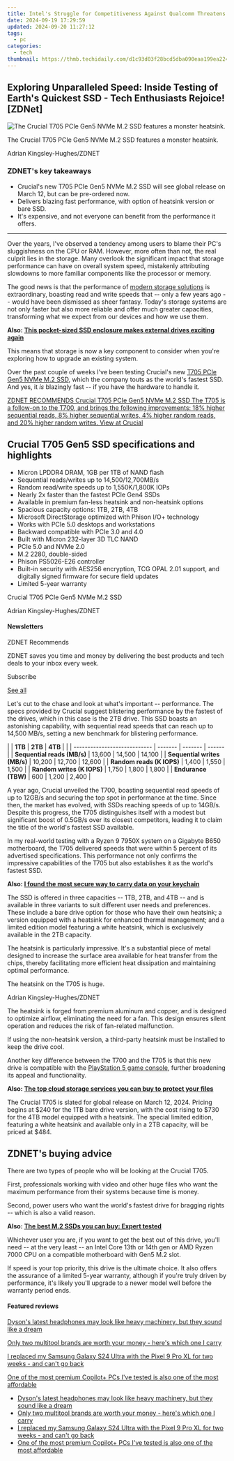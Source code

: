 ```yaml
---
title: Intel's Struggle for Competitiveness Against Qualcomm Threatens the Future of X86 PCs - A Deep Dive by ZDNet
date: 2024-09-19 17:29:59
updated: 2024-09-20 11:27:12
tags:
  - pc
categories:
  - tech
thumbnail: https://thmb.techidaily.com/d1c93d03f28bcd5dba090eaa199ea22428e61a4a76d990245599509aeb0bc8f2.jpg
---
```


## Exploring Unparalleled Speed: Inside Testing of Earth's Quickest SSD - Tech Enthusiasts Rejoice![ZDNet]

![The Crucial T705 PCIe Gen5 NVMe M.2 SSD features a monster heatsink.](https://www.zdnet.com/a/img/resize/3958b4cdfc900d9557af37f17cdf8aa15087eab8/2024/02/18/6bc4c61c-4f5e-4c88-84ad-5bb49977f617/img-8470.jpg?auto=webp&width=1280)

The Crucial T705 PCIe Gen5 NVMe M.2 SSD features a monster heatsink.

Adrian Kingsley-Hughes/ZDNET

### ZDNET's key takeaways

* Crucial's new T705 PCIe Gen5 NVMe M.2 SSD will see global release on March 12, but can be pre-ordered now.
* Delivers blazing fast performance, with option of heatsink version or bare SSD.
* It's expensive, and not everyone can benefit from the performance it offers.

---

Over the years, I've observed a tendency among users to blame their PC's sluggishness on the CPU or RAM. However, more often than not, the real culprit lies in the storage. Many overlook the significant impact that storage performance can have on overall system speed, mistakenly attributing slowdowns to more familiar components like the processor or memory.

The good news is that the performance of [modern storage solutions](https://www.zdnet.com/article/best-m2-ssd/) is extraordinary, boasting read and write speeds that -- only a few years ago -- would have been dismissed as sheer fantasy. Today's storage systems are not only faster but also more reliable and offer much greater capacities, transforming what we expect from our devices and how we use them.

**Also: [This pocket-sized SSD enclosure makes external drives exciting again](https://www.zdnet.com/article/this-keychain-sized-external-ssd-is-perfect-for-geeks/)**

This means that storage is now a key component to consider when you're exploring how to upgrade an existing system.

Over the past couple of weeks I've been testing Crucial's new [T705 PCIe Gen5 NVMe M.2 SSD](https://www.crucial.com/ssd/t705/CT1000T705SSD3), which the company touts as the world's fastest SSD. And yes, it _is_ blazingly fast -- if you have the hardware to handle it.

[ZDNET RECOMMENDS Crucial T705 PCIe Gen5 NVMe M.2 SSD The T705 is a follow-on to the T700, and brings the following improvements: 18% higher sequential reads, 8% higher sequential writes, 4% higher random reads, and 20% higher random writes. View at Crucial](https://www.crucial.com/ssd/t705/CT1000T705SSD3)

## Crucial T705 Gen5 SSD specifications and highlights

* Micron LPDDR4 DRAM, 1GB per 1TB of NAND flash
* Sequential reads/writes up to 14,500/12,700MB/s
* Random read/write speeds up to 1,550K/1,800K IOPs
* Nearly 2x faster than the fastest PCIe Gen4 SSDs
* Available in premium fan-less heatsink and non-heatsink options
* Spacious capacity options: 1TB, 2TB, 4TB
* Microsoft DirectStorage optimized with Phison I/O+ technology
* Works with PCIe 5.0 desktops and workstations
* Backward compatible with PCIe 3.0 and 4.0
* Built with Micron 232-layer 3D TLC NAND
* PCIe 5.0 and NVMe 2.0
* M.2 2280, double-sided
* Phison PS5026-E26 controller
* Built-in security with AES256 encryption, TCG OPAL 2.01 support, and digitally signed firmware for secure field updates
* Limited 5-year warranty

Crucial T705 PCIe Gen5 NVMe M.2 SSD

Adrian Kingsley-Hughes/ZDNET

#### Newsletters

ZDNET Recommends

ZDNET saves you time and money by delivering the best products and tech deals to your inbox every week.

 Subscribe

[See all](https://www.zdnet.com/newsletters/)

Let's cut to the chase and look at what's important -- performance. The specs provided by Crucial suggest blistering performance by the fastest of the drives, which in this case is the 2TB drive. This SSD boasts an astonishing capability, with sequential read speeds that can reach up to 14,500 MB/s, setting a new benchmark for blistering performance.

| | **1TB**                    | **2TB** | **4TB** |        |
| ---------------------------- | ------- | ------- | ------ |
| **Sequential reads (MB/s)**  | 13,600  | 14,500  | 14,100 |
| **Sequential writes (MB/s)** | 10,200  | 12,700  | 12,600 |
| **Random reads (K IOPS)**    | 1,400   | 1,550   | 1,500  |
| **Random writes (K IOPS)**   | 1,750   | 1,800   | 1,800  |
| **Endurance (TBW)**          | 600     | 1,200   | 2,400  |

A year ago, Crucial unveiled the T700, boasting sequential read speeds of up to 12GB/s and securing the top spot in performance at the time. Since then, the market has evolved, with SSDs reaching speeds of up to 14GB/s. Despite this progress, the T705 distinguishes itself with a modest but significant boost of 0.5GB/s over its closest competitors, leading it to claim the title of the world's fastest SSD available.

In my real-world testing with a Ryzen 9 7950X system on a Gigabyte B650 motherboard, the T705 delivered speeds that were within 5 percent of its advertised specifications. This performance not only confirms the impressive capabilities of the T705 but also establishes it as the world's fastest SSD.

**Also: [I found the most secure way to carry data on your keychain](https://www.zdnet.com/article/i-found-the-most-secure-way-to-carry-data-on-your-keychain/)**

The SSD is offered in three capacities -- 1TB, 2TB, and 4TB -- and is available in three variants to suit different user needs and preferences. These include a bare drive option for those who have their own heatsink; a version equipped with a heatsink for enhanced thermal management; and a limited edition model featuring a white heatsink, which is exclusively available in the 2TB capacity. 

The heatsink is particularly impressive. It's a substantial piece of metal designed to increase the surface area available for heat transfer from the chips, thereby facilitating more efficient heat dissipation and maintaining optimal performance.

The heatsink on the T705 is huge.

Adrian Kingsley-Hughes/ZDNET

The heatsink is forged from premium aluminum and copper, and is designed to optimize airflow, eliminating the need for a fan. This design ensures silent operation and reduces the risk of fan-related malfunction. 

If using the non-heatsink version, a third-party heatsink must be installed to keep the drive cool.

Another key difference between the T700 and the T705 is that this new drive is compatible with the [PlayStation 5 game console](https://direct.playstation.com/en-us/buy-consoles/playstation5-console-model-group-slim), further broadening its appeal and functionality.

**Also: [The top cloud storage services you can buy to protect your files](https://www.zdnet.com/article/best-cloud-storage/)**

The Crucial T705 is slated for global release on March 12, 2024\. Pricing begins at $240 for the 1TB bare drive version, with the cost rising to $730 for the 4TB model equipped with a heatsink. The special limited edition, featuring a white heatsink and available only in a 2TB capacity, will be priced at $484.

## ZDNET's buying advice

There are two types of people who will be looking at the Crucial T705\. 

First, professionals working with video and other huge files who want the maximum performance from their systems because time is money.

Second, power users who want the world's fastest drive for bragging rights -- which is also a valid reason. 

**Also: [The best M.2 SSDs you can buy: Expert tested](https://www.zdnet.com/article/best-m2-ssd/)**

Whichever user you are, if you want to get the best out of this drive, you'll need -- at the very least -- an Intel Core 13th or 14th gen or AMD Ryzen 7000 CPU on a compatible motherboard with Gen5 M.2 slot.

If speed is your top priority, this drive is the ultimate choice. It also offers the assurance of a limited 5-year warranty, although if you're truly driven by performance, it's likely you'll upgrade to a newer model well before the warranty period ends.

#### Featured reviews

[Dyson's latest headphones may look like heavy machinery, but they sound like a dream](https://www.zdnet.com/article/i-tested-dysons-500-flagship-headphones-and-theyre-more-competitive-than-expected/ "Dyson's latest headphones may look like heavy machinery, but they sound like a dream")

[Only two multitool brands are worth your money - here's which one I carry](https://www.zdnet.com/article/only-two-multitool-brands-are-worth-your-money-heres-which-one-i-carry/ "Only two multitool brands are worth your money - here's which one I carry")

[I replaced my Samsung Galaxy S24 Ultra with the Pixel 9 Pro XL for two weeks - and can't go back](https://www.zdnet.com/article/i-replaced-my-samsung-galaxy-s24-ultra-with-the-pixel-9-pro-xl-for-two-weeks-and-cant-go-back/ "I replaced my Samsung Galaxy S24 Ultra with the Pixel 9 Pro XL for two weeks - and can't go back")

[One of the most premium Copilot+ PCs I've tested is also one of the most affordable](https://www.zdnet.com/article/one-of-the-most-premium-copilot-pcs-ive-tested-is-also-one-of-the-most-affordable/ "One of the most premium Copilot+ PCs I've tested is also one of the most affordable")

* [Dyson's latest headphones may look like heavy machinery, but they sound like a dream](https://www.zdnet.com/article/i-tested-dysons-500-flagship-headphones-and-theyre-more-competitive-than-expected/ "Dyson's latest headphones may look like heavy machinery, but they sound like a dream")
* [Only two multitool brands are worth your money - here's which one I carry](https://www.zdnet.com/article/only-two-multitool-brands-are-worth-your-money-heres-which-one-i-carry/ "Only two multitool brands are worth your money - here's which one I carry")
* [I replaced my Samsung Galaxy S24 Ultra with the Pixel 9 Pro XL for two weeks - and can't go back](https://www.zdnet.com/article/i-replaced-my-samsung-galaxy-s24-ultra-with-the-pixel-9-pro-xl-for-two-weeks-and-cant-go-back/ "I replaced my Samsung Galaxy S24 Ultra with the Pixel 9 Pro XL for two weeks - and can't go back")
* [One of the most premium Copilot+ PCs I've tested is also one of the most affordable](https://www.zdnet.com/article/one-of-the-most-premium-copilot-pcs-ive-tested-is-also-one-of-the-most-affordable/ "One of the most premium Copilot+ PCs I've tested is also one of the most affordable")

<ins class="adsbygoogle"
     style="display:block"
     data-ad-format="autorelaxed"
     data-ad-client="ca-pub-7571918770474297"
     data-ad-slot="1223367746"></ins>



<ins class="adsbygoogle"
     style="display:block"
     data-ad-client="ca-pub-7571918770474297"
     data-ad-slot="8358498916"
     data-ad-format="auto"
     data-full-width-responsive="true"></ins>
